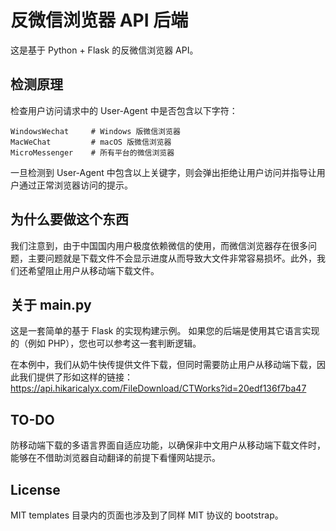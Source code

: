 # 反微信浏览器 API 后端
这是基于 Python + Flask 的反微信浏览器 API。

## 检测原理
检查用户访问请求中的 User-Agent 中是否包含以下字符：
```
WindowsWechat     # Windows 版微信浏览器
MacWeChat         # macOS 版微信浏览器
MicroMessenger    # 所有平台的微信浏览器
```
一旦检测到 User-Agent 中包含以上关键字，则会弹出拒绝让用户访问并指导让用户通过正常浏览器访问的提示。

## 为什么要做这个东西
我们注意到，由于中国国内用户极度依赖微信的使用，而微信浏览器存在很多问题，主要问题就是下载文件不会显示进度从而导致大文件非常容易损坏。此外，我们还希望阻止用户从移动端下载文件。

## 关于 main.py
这是一套简单的基于 Flask 的实现构建示例。
如果您的后端是使用其它语言实现的（例如 PHP），您也可以参考这一套判断逻辑。

在本例中，我们从奶牛快传提供文件下载，但同时需要防止用户从移动端下载，因此我们提供了形如这样的链接：
https://api.hikaricalyx.com/FileDownload/CTWorks?id=20edf136f7ba47

## TO-DO
防移动端下载的多语言界面自适应功能，以确保非中文用户从移动端下载文件时，能够在不借助浏览器自动翻译的前提下看懂网站提示。

## License
MIT
templates 目录内的页面也涉及到了同样 MIT 协议的 bootstrap。
